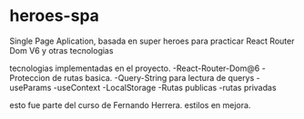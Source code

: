 # heroes-spa

Single Page Aplication, basada en super heroes para practicar React Router Dom V6 y otras tecnologias

tecnologias implementadas en el proyecto.
-React-Router-Dom@6
-Proteccion de rutas basica.
-Query-String para lectura de querys
-useParams
-useContext
-LocalStorage
-Rutas publicas
-rutas privadas

esto fue parte del curso de Fernando Herrera. 
estilos en mejora. 
